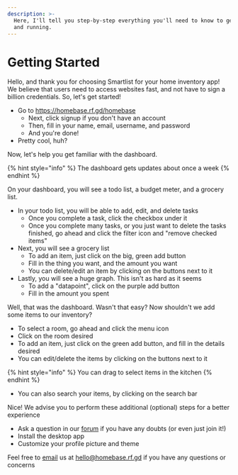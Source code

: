 ```yaml
---
description: >-
  Here, I'll tell you step-by-step everything you'll need to know to get this up
  and running.
---
```


# Getting Started

Hello, and thank you for choosing Smartlist for your home inventory app!  
We believe that users need to access websites fast, and not have to sign a billion credentials. So, let's get started! 

* Go to [https://homebase.rf.gd/homebase ](https://smartlist.ga/homebase/)
  * Next, click signup if you don't have an account
  * Then, fill in your name, email, username, and password
  * And you're done!
* Pretty cool, huh? 

Now, let's help you get familiar with the dashboard. 

{% hint style="info" %}
The dashboard gets updates about once a week
{% endhint %}

On your dashboard, you will see a todo list, a budget meter, and a grocery list. 

* In your todo list, you will be able to add, edit, and delete tasks
  * Once you complete a task, click the checkbox under it
  * Once you complete many tasks, or you just want to delete the tasks finished, go ahead and click the filter icon and "remove checked items" 
* Next, you will see a grocery list 
  * To add an item, just click on the big, green add button
  * Fill in the thing you want, and the amount you want
  * You can delete/edit an item by clicking on the buttons next to it
* Lastly, you will see a huge graph. This isn't as hard as it seems
  * To add a "datapoint", click on the purple add button
  * Fill in the amount you spent 

Well, that was the dashboard. Wasn't that easy? Now shouldn't we add some items to our inventory?

* To select a room, go ahead and click the menu icon
* Click on the room desired
* To add an item, just click on the green add button, and fill in the details desired
* You can edit/delete the items by clicking on the buttons next to it

{% hint style="info" %}
You can drag to select items in the kitchen
{% endhint %}

* You can also search your items, by clicking on the search bar

Nice! We advise you to perform these additional \(optional\) steps for a better experience

* Ask a question in our [forum](http://homebase.rf.gd/forum) if you have any doubts \(or even just join it!\)
* Install the desktop app
* Customize your profile picture and theme

Feel free to [email](mailto:hello@homebase.rf.gd) us at hello@homebase.rf.gd if you have any questions or concerns

